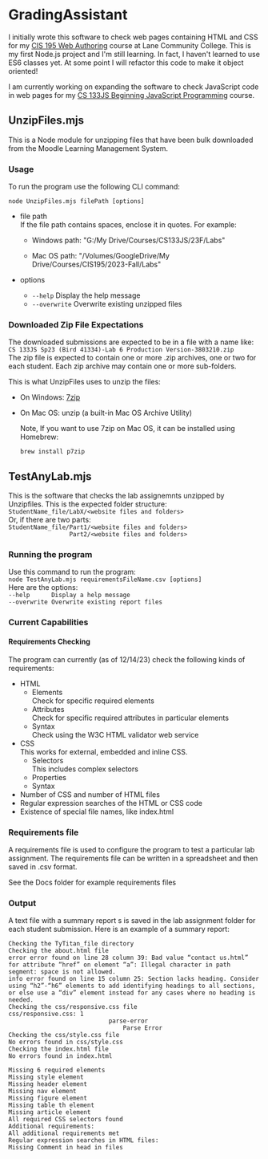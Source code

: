 # GradingAssistant
I initially wrote this software to check web pages containing HTML and CSS for my [CIS 195 Web Authoring](https://github.com/LCC-CIT/CIS195-CourseMaterials) course at Lane Community College.
This is my first Node.js project and I'm still learning. In fact, I haven't learned to use ES6 classes yet. At some point I will refactor this code to make it object oriented!

I am currently working on expanding the software to check JavaScript code in web pages for my [CS 133JS Beginning JavaScript Programming](https://github.com/LCC-CIT/CS133JS-CourseMaterials) course.

## UnzipFiles.mjs
This is a Node module for unzipping files that have been bulk downloaded from the Moodle Learning Management System. 

### Usage

To run the program use the following CLI command:

`node UnzipFiles.mjs filePath [options]`

- file path  
  If the file path contains spaces, enclose it in quotes. For example:

  - Windows path: "G:/My Drive/Courses/CS133JS/23F/Labs"
    
  - Mac OS path: "/Volumes/GoogleDrive/My Drive/Courses/CIS195/2023-Fall/Labs"


- options
  -    `--help`   Display the help message
  -   `--overwrite`   Overwrite existing unzipped files

### Downloaded Zip File Expectations

The downloaded submissions are expected to be in a file with a name like: `CS 133JS Sp23 (Bird 41334)-Lab 6 Production Version-3803210.zip`  
The zip file is expected to contain one or more .zip archives, one or two for each student. Each zip archive may contain one or more sub-folders.  

This is what UnzipFiles uses to unzip the files:  

- On Windows: [7zip](url)  
- On Mac OS: unzip (a built-in Mac OS Archive Utility)

  Note, If you want to use 7zip on Mac OS, it can be installed using Homebrew: 

   `brew install p7zip`



## TestAnyLab.mjs

This is the software that checks the lab assignemnts unzipped by Unzipfiles. This is the expected folder structure:  
`StudentName_file/LabX/<website files and folders>`  
Or, if there are two parts:  
`StudentName_file/Part1/<website files and folders>`  
`                 Part2/<website files and folders>`  

 ### Running the program
 Use this command to run the program:  
`node TestAnyLab.mjs requirementsFileName.csv [options]`  
Here are the options:  
`--help      Display a help message`  
`--overwrite Overwrite existing report files`  

### Current Capabilities

#### Requirements Checking

The program can currently (as of 12/14/23) check the following kinds of requirements:

- HTML
  - Elements  
    Check for specific required elements
  - Attributes  
    Check for specific required attributes in particular elements
  - Syntax  
    Check using the W3C HTML validator web service
- CSS  
  This works for external, embedded and inline CSS. 
  - Selectors  
    This includes complex selectors
  - Properties
  - Syntax
- Number of CSS and number of HTML files
- Regular expression searches of the HTML or CSS code
- Existence of special file names, like index.html

### Requirements file

A requirements file is used to configure the program to test a particular lab assignment. The requirements file can be written in a spreadsheet and then saved in .csv format.

See the Docs folder for example requirements files

### Output
A text file with a summary report s is saved in the lab assignment folder for each student submission. Here is an example of a summary report:

```
Checking the TyTitan_file directory
Checking the about.html file
error error found on line 28 column 39: Bad value “contact us.html” for attribute “href” on element “a”: Illegal character in path segment: space is not allowed.
info error found on line 15 column 25: Section lacks heading. Consider using “h2”-“h6” elements to add identifying headings to all sections, or else use a “div” element instead for any cases where no heading is needed.
Checking the css/responsive.css file
css/responsive.css: 1
                            parse-error
                                Parse Error
Checking the css/style.css file
No errors found in css/style.css
Checking the index.html file
No errors found in index.html

Missing 6 required elements
Missing style element
Missing header element
Missing nav element
Missing figure element
Missing table th element
Missing article element
All required CSS selectors found
Additional requirements:
All additional requirements met
Regular expression searches in HTML files:
Missing Comment in head in files
```



